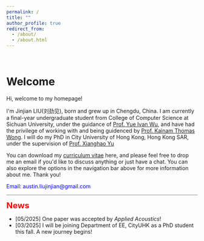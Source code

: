```yaml
---
permalink: /
title: ""
author_profile: true
redirect_from: 
  - /about/
  - /about.html
---
```


<br>

# Welcome

Hi, welcome to my homepage!

  
I'm Jinjian LIU(<font face="楷体">刘劲见</font>), born and grew up in Chengdu, China. I am currently a final-year undergraduate student from College of Computer Science at Sichuan University, under the guidance of [Prof. Yue Ivan Wu](https://scholar.google.com/citations?user=3hAyJWwAAAAJ&hl=en&oi=ao), and have had the privilege of working with and being guidenced by [Prof. Kainam Thomas Wong](https://scholar.google.com/citations?user=kCs2aSQAAAAJ&view_op=list_works&sortby=pubdate).  I will do my PhD in City University of Hong Kong, Hong Kong SAR, under the supervision of [Prof. Xianghao Yu](https://www.ee.cityu.edu.hk/~alexyu/index.html)

You can download my [curriculum vitae](https://drive.google.com/file/d/1HUW1jE7FWL3eIQK_Pch2pBDzgQNI77KW/view?usp=drive_link) here, and please feel free to drop me an email if you'd like to discuss anything or just have a chat. You can also explore the options in the navigation bar above for more information about me. Thank you!

<p style="color:blue">
Email: austin.liujinjian@gmail.com
</p>


<hr style="border: none; height: 1px; background-color: gray; margin: 10px 0;">

<strong style="color: red; font-size: 22px;">News</strong>  
<ul>  
  <li>[05/2025] One paper was accepted by <i>Applied Acoustics</i>!</li>
  <li>[03/2025] I will be joining Department of EE, CityUHK as a PhD student this fall. A new journey begins!</li>  
</ul>





